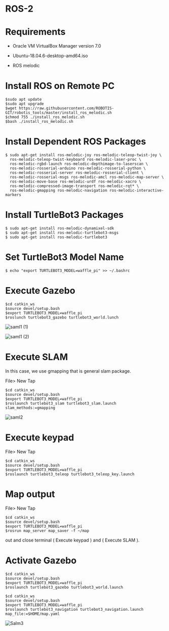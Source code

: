 # ROS-2
# Requirements

- Oracle VM VirtualBox Manager version 7.0

- Ubuntu-18.04.6-desktop-amd64.iso

- ROS melodic

# Install ROS on Remote PC

```linux
$sudo apt update
$sudo apt upgrade
$wget https://raw.githubusercontent.com/ROBOTIS-GIT/robotis_tools/master/install_ros_melodic.sh
$chmod 755 ./install_ros_melodic.sh 
$bash ./install_ros_melodic.sh
```

# Install Dependent ROS Packages
```linux
$ sudo apt-get install ros-melodic-joy ros-melodic-teleop-twist-joy \
  ros-melodic-teleop-twist-keyboard ros-melodic-laser-proc \
  ros-melodic-rgbd-launch ros-melodic-depthimage-to-laserscan \
  ros-melodic-rosserial-arduino ros-melodic-rosserial-python \
  ros-melodic-rosserial-server ros-melodic-rosserial-client \
  ros-melodic-rosserial-msgs ros-melodic-amcl ros-melodic-map-server \
  ros-melodic-move-base ros-melodic-urdf ros-melodic-xacro \
  ros-melodic-compressed-image-transport ros-melodic-rqt* \
  ros-melodic-gmapping ros-melodic-navigation ros-melodic-interactive-markers
```

# Install TurtleBot3 Packages

```linux
$ sudo apt-get install ros-melodic-dynamixel-sdk
$ sudo apt-get install ros-melodic-turtlebot3-msgs
$ sudo apt-get install ros-melodic-turtlebot3
```

# Set TurtleBot3 Model Name

``` linux
$ echo "export TURTLEBOT3_MODEL=waffle_pi" >> ~/.bashrc
```

# Execute Gazebo

```linux
$cd catkin_ws
$source devel/setup.bash
$export TURTLEBOT3_MODEL=waffle_pi
$roslunch turtlebot3_gazebo turtlebot3_world.lunch
```
![saml1 (1)](https://github.com/laylaAm/ROS-2/assets/139586277/78fa43b6-af70-4d56-a7dd-8439538b6a9d)

![saml1 (2)](https://github.com/laylaAm/ROS-2/assets/139586277/2461c7f6-fe17-4335-b0a2-455fda7e34fd)

# Execute SLAM 
In this case, we use gmapping that is general slam package.

File> New Tap

```linux
$cd catkin_ws
$source devel/setup.bash
$export TURTLEBOT3_MODEL=waffle_pi
$roslaunch turtlebot3_slam turtlebot3_slam.launch slam_methods:=gmapping
```

![saml2](https://github.com/laylaAm/ROS-2/assets/139586277/a46890bc-157a-4b9d-ac2f-a20070062992)

# Execute keypad

File> New Tap

```linux
$cd catkin_ws
$source devel/setup.bash
$export TURTLEBOT3_MODEL=waffle_pi
$roslaunch turtlebot3_teleop turtlebot3_teleop_key.launch
```

# Map output

File> New Tap

```linux
$cd catkin_ws
$source devel/setup.bash
$export TURTLEBOT3_MODEL=waffle_pi
$rosrun map_server map_saver -f ~/map
```
out and close terminal ( Execute keypad ) and ( Execute SLAM ).

# Activate Gazebo

```linux
$cd catkin_ws
$source devel/setup.bash
$export TURTLEBOT3_MODEL=waffle_pi
$roslaunch turtlebot3_gazebo turtlebot3_world.launch
```

```linux
$cd catkin_ws
$source devel/setup.bash
$export TURTLEBOT3_MODEL=waffle_pi
$roslaunch turtlebot3_navigation turtlebot3_navigation.launch map_file:=$HOME/map.yaml
```
![Salm3](https://github.com/laylaAm/ROS-2/assets/139586277/601b12a3-d775-4cf2-8fbe-dd8530c4ff58)

